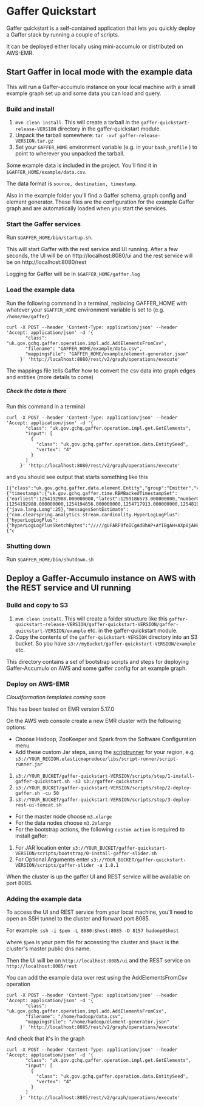 # Gaffer Quickstart #

Gaffer quickstart is a self-contained application that lets you quickly deploy a Gaffer stack by running a couple of scripts. 

It can be deployed either locally using mini-accumulo or distributed on AWS-EMR.

## Start Gaffer in local mode with the example data ##

This will run a Gaffer-accumulo instance on your local machine with a small example graph set up and some data you can load and query.

### Build and install ###

 1. `mvn clean install`. This will create a tarball in the `gaffer-quickstart-release-VERSION` directory in the gaffer-quickstart module.
 2. Unpack the tarball somewhere: `tar -xvf gaffer-release-VERSION.tar.gz`
 3. Set your `GAFFER_HOME` environment variable (e.g. in your `bash_profile` ) to point to wherever you unpacked the tarball.


Some example data is included in the project. You'll find it in `$GAFFER_HOME/example/data.csv`.

The data format is `source, destination, timestamp`. 

Also in the example folder you'll find a Gaffer schema, graph config and element generator. These files are the configuration for the example Gaffer graph and are automatically loaded when you start the services.

### Start the Gaffer services ###

Run `$GAFFER_HOME/bin/startup.sh`. 

This will start Gaffer with the rest service and UI running. After a few seconds, the UI will be on http://localhost:8080/ui and the rest service will be on http://localhost:8080/rest

Logging for Gaffer will be in `$GAFFER_HOME/gaffer.log`

### Load the example data ###

Run the following command in a terminal, replacing GAFFER_HOME with whatever your `$GAFFER_HOME` environment variable is set to (e.g. `/home/me/gaffer`)

```
curl -X POST --header 'Content-Type: application/json' --header 'Accept: application/json' -d '{ 
       "class": "uk.gov.gchq.gaffer.operation.impl.add.AddElementsFromCsv", 
       "filename": "GAFFER_HOME/example/data.csv",
       "mappingsFile": "GAFFER_HOME/example/element-generator.json" 
     }' 'http://localhost:8080/rest/v2/graph/operations/execute'
```

The mappings file tells Gaffer how to convert the csv data into graph edges and entities (more details to come)

##### Check the data is there #####

Run this command in a terminal

```
curl -X POST --header 'Content-Type: application/json' --header 'Accept: application/json' -d '{
       "class": "uk.gov.gchq.gaffer.operation.impl.get.GetElements",
       "input": [ 
         { 
           "class": "uk.gov.gchq.gaffer.operation.data.EntitySeed", 
           "vertex": "4"
         } 
       ] 
     }' 'http://localhost:8080/rest/v2/graph/operations/execute'
```

and you should see output that starts something like this

```
[{"class":"uk.gov.gchq.gaffer.data.element.Entity","group":"Emitter","vertex":"4","properties":{"timestamps":{"uk.gov.gchq.gaffer.time.RBMBackedTimestampSet":{"earliest":1254192988.000000000,"latest":1259186573.000000000,"numberOfTimestamps":24,"timeBucket":"SECOND","timestamps":[1254192988.000000000,1254194656.000000000,1254717913.000000000,1254819481.000000000,1254820005.000000000,1254942143.000000000,1255311564.000000000,1256302286.000000000,1256684529.000000000,1256685242.000000000,1256686062.000000000,1256686469.000000000,1256695725.000000000,1256783048.000000000,1256784708.000000000,1256854137.000000000,1256856267.000000000,1256856764.000000000,1256856825.000000000,1256867716.000000000,1256868481.000000000,1257092305.000000000,1258717389.000000000,1259186573.000000000]}},"count":{"java.lang.Long":25},"messagesSentEstimate":{"com.clearspring.analytics.stream.cardinality.HyperLogLogPlus":{"hyperLogLogPlus":{"hyperLogLogPlusSketchBytes":"/////gUFARF9foICgAd8hAP+AYIBgAH+AXp8jAH8AYQC+gGEAQ==","cardinality":24}}},"messagesReceivedEstimate":{"c
```

### Shutting down ###

Run `$GAFFER_HOME/bin/shutdown.sh`

## Deploy a Gaffer-Accumulo instance on AWS with the REST service and UI running ##

### Build and copy to S3 ###

 1. `mvn clean install`. This will create a folder structure like this `gaffer-quickstart-release-VERSION/gaffer-quickstart-VERSION/gaffer-quickstart-VERSION/example` etc. in the gaffer-quickstart module.
 2.  Copy the contents of the `gaffer-quickstart-VERSION` directory into an S3 bucket. So you have `s3://myBucket/gaffer-quickstart-VERSION/example` etc. 
 
This directory contains a set of bootstrap scripts and steps for deploying Gaffer-Accumulo on AWS and some gaffer config for an example graph. 
 
### Deploy on AWS-EMR ###

_Cloudformation templates coming soon_

This has been tested on EMR version 5.17.0

On the AWS web console create a new EMR cluster with the following options:

 - Choose Hadoop, ZooKeeper and Spark from the Software Configuration menu
 - Add these custom Jar steps, using the [scriptrunner](https://docs.aws.amazon.com/emr/latest/ReleaseGuide/emr-hadoop-script.html) for your region, e.g. `s3://YOUR_REGION.elasticmapreduce/libs/script-runner/script-runner.jar`
  1. `s3://YOUR_BUCKET/gaffer-quickstart-VERSION/scripts/step/1-install-gaffer-quickstart.sh -s3 s3://gaffer-quickstart`
  2. `s3://YOUR_BUCKET/gaffer-quickstart-VERSION/scripts/step/2-deploy-gaffer.sh -cu 50`
  3. `s3://YOUR_BUCKET/gaffer-quickstart-VERSION/scripts/step/3-deploy-rest-ui-tomcat.sh`
 - For the master node choose `m3.xlarge`
 - For the data nodes choose `m3.2xlarge`
 - For the bootstrap actions, the following `custom action` is required to install gaffer:
  1. For JAR location enter `s3://YOUR_BUCKET/gaffer-quickstart-VERSION/scripts/bootstrap/0-install-gaffer-slider.sh`
  2. For Optional Arguments enter `s3://YOUR_BUCKET/gaffer-quickstart-VERSION/scripts/gaffer-slider -a 1.8.1`
  
When the cluster is up the gaffer UI and REST service will be available on port 8085.

### Adding the example data ###

To access the UI and REST service from your local machine, you'll need to open an SSH tunnel to the cluster and forward port 8085.

For example: `ssh -i $pem -L 8080:$host:8085 -D 8157 hadoop@$host`

where `$pem` is your pem file for accessing the cluster and `$host` is the cluster's master public dns name.

Then the UI will be on `http://localhost:8085/ui` and the REST service on `http://localhost:8085/rest`

You can add the example data over rest using the AddElementsFromCsv operation
 
```
curl -X POST --header 'Content-Type: application/json' --header 'Accept: application/json' -d '{ 
       "class": "uk.gov.gchq.gaffer.operation.impl.add.AddElementsFromCsv", 
       "filename": "/home/hadoop/data.csv",
       "mappingsFile": "/home/hadoop/element-generator.json" 
     }' 'http://localhost:8085/rest/v2/graph/operations/execute'
```

And check that it's in the graph

```
curl -X POST --header 'Content-Type: application/json' --header 'Accept: application/json' -d '{
       "class": "uk.gov.gchq.gaffer.operation.impl.get.GetElements",
       "input": [ 
         { 
           "class": "uk.gov.gchq.gaffer.operation.data.EntitySeed", 
           "vertex": "4"
         } 
       ] 
     }' 'http://localhost:8085/rest/v2/graph/operations/execute'
```